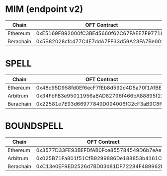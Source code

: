 # MIM (endpoint v2)

| Chain | OFT Contract | Proxy Admin | Native Token (adapters only) |
|-------| ------| -------------|-------------|
| Ethereum | 0xE5169F892000fC3BEd5660f62C67FAEE7F97718B | 0x8D2DA1C781E43ACe6B393edB9B46fe8f1a3367c8 | 0x99D8a9C45b2ecA8864373A26D1459e3Dff1e17F3 |
| Berachain | 0x5B82028cfc477C4E7ddA7FF33d59A23FA7Be002a | 0xe59b2b20bd72AF8a74c1874408ab7Dd8201Aae31 | - |


# SPELL
| Chain | OFT Contract | Proxy Admin | Native Token (adapters only) |
|-------| ------| -------------|-------------|
| Ethereum | 0x48c95D958fd0Ef6ecF7fEb8d592c4D5a70f1AfBE | 0x039Ce200b3fba30423bE2c6594F3f22a20E62782 | 0x090185f2135308BaD17527004364eBcC2D37e5F6 |
| Arbitrum | 0x34FbFB3e95011956aBAD82796f466bA88895f214 | 0x039Ce200b3fba30423bE2c6594F3f22a20E62782 | - |
| Berachain | 0x22581e7E93d66977849D094006fC2cF3aB9C8FfA | 0x039Ce200b3fba30423bE2c6594F3f22a20E62782 | - |

# BOUNDSPELL
| Chain | OFT Contract | Proxy Admin | Native Token (adapters only) |
|-------| ------| -------------|-------------|
| Ethereum | 0x3577D33FE93BEFDfAB0Fce855784549D6b7eAe43 | 0x54055e77e850055a8ec85de3ea649d915660b8d7 | - |
| Arbitrum | 0x025B71Fa801f51CfB9299886De188853b4161C21 | 0x54055e77e850055a8ec85de3ea649d915660b8d7 | 0x19595E8364644F038bDda1d099820654900c3042 |
| Berachain | 0xC13e0EF9ED2526d7BD03d81DF72284F489962E45 | 0x54055e77e850055a8ec85de3ea649d915660b8d7 | - |
